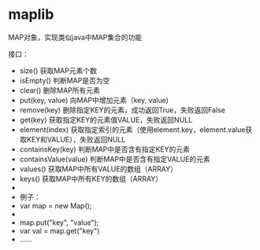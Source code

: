 # maplib
MAP对象，实现类似java中MAP集合的功能

接口：
 * size()     获取MAP元素个数
 * isEmpty()    判断MAP是否为空
 * clear()     删除MAP所有元素
 * put(key, value)   向MAP中增加元素（key, value) 
 * remove(key)    删除指定KEY的元素，成功返回True，失败返回False
 * get(key)    获取指定KEY的元素值VALUE，失败返回NULL
 * element(index)   获取指定索引的元素（使用element.key，element.value获取KEY和VALUE），失败返回NULL
 * containsKey(key)  判断MAP中是否含有指定KEY的元素
 * containsValue(value) 判断MAP中是否含有指定VALUE的元素
 * values()    获取MAP中所有VALUE的数组（ARRAY）
 * keys()     获取MAP中所有KEY的数组（ARRAY）
 *
 * 例子：
 * var map = new Map();
 *
 * map.put("key", "value");
 * var val = map.get("key")
 * ……

